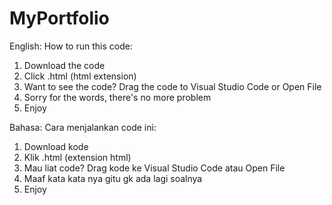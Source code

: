 # MyPortfolio
English: How to run this code:
1. Download the code
2. Click .html (html extension)
3. Want to see the code? Drag the code to Visual Studio Code or Open File
4. Sorry for the words, there's no more problem
5. Enjoy

Bahasa: Cara menjalankan code ini: 
1. Download kode 
2. Klik .html (extension html)
3. Mau liat code? Drag kode ke Visual Studio Code atau Open File
4. Maaf kata kata nya gitu gk ada lagi soalnya
5. Enjoy
